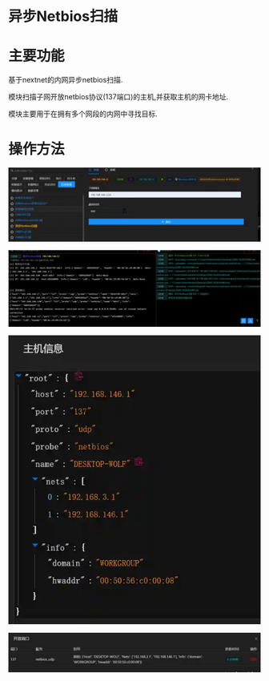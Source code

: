 # 异步Netbios扫描

# 主要功能
基于nextnet的内网异步netbios扫描. 

模块扫描子网开放netbios协议(137端口)的主机,并获取主机的网卡地址. 

模块主要用于在拥有多个网段的内网中寻找目标.

# 操作方法
![1626503512850-6a606aaf-09a9-4700-8063-8e7ef69f73bd.webp](./img/1IbdSWW5GXZ-GmG5/1626503512850-6a606aaf-09a9-4700-8063-8e7ef69f73bd-247740.webp)

![1626503546840-b6ced828-0f4f-4a5f-8769-b5128787bd9f.webp](./img/1IbdSWW5GXZ-GmG5/1626503546840-b6ced828-0f4f-4a5f-8769-b5128787bd9f-516029.webp)

![1626503577138-dc57b119-2397-4990-8135-bb4ec4be6b3d.webp](./img/1IbdSWW5GXZ-GmG5/1626503577138-dc57b119-2397-4990-8135-bb4ec4be6b3d-653644.webp)

![1626503592294-490aae77-251e-42b2-9a3c-acfa41419dc6.webp](./img/1IbdSWW5GXZ-GmG5/1626503592294-490aae77-251e-42b2-9a3c-acfa41419dc6-020536.webp)


